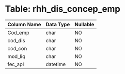 # Table: rhh_dis_concep_emp

| Column Name | Data Type | Nullable |
|-------------|-----------|----------|
| Cod_emp | char | NO |
| cod_dis | char | NO |
| cod_con | char | NO |
| mod_liq | char | NO |
| fec_apl | datetime | NO |
